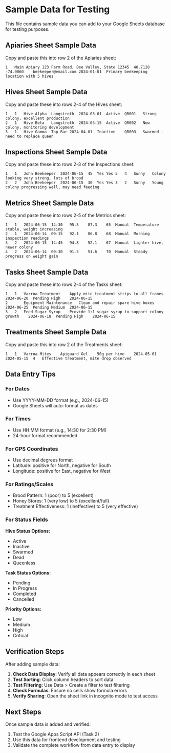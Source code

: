 # Sample Data for Testing

This file contains sample data you can add to your Google Sheets database for testing purposes.

## Apiaries Sheet Sample Data
Copy and paste this into row 2 of the Apiaries sheet:

```
1	Main Apiary	123 Farm Road, Bee Valley, State 12345	40.7128	-74.0060	beekeeper@email.com	2024-01-01	Primary beekeeping location with 5 hives
```

## Hives Sheet Sample Data
Copy and paste these into rows 2-4 of the Hives sheet:

```
1	1	Hive Alpha	Langstroth	2024-03-01	Active	QR001	Strong colony, excellent production
2	1	Hive Beta	Langstroth	2024-03-15	Active	QR002	New colony, monitoring development
3	1	Hive Gamma	Top Bar	2024-04-01	Inactive	QR003	Swarmed - need to replace queen
```

## Inspections Sheet Sample Data
Copy and paste these into rows 2-3 of the Inspections sheet:

```
1	1	John Beekeeper	2024-06-15	45	Yes	Yes	5	4	Sunny	Colony looking very strong, lots of brood
2	2	John Beekeeper	2024-06-15	30	Yes	Yes	3	2	Sunny	Young colony progressing well, may need feeding
```

## Metrics Sheet Sample Data
Copy and paste these into rows 2-5 of the Metrics sheet:

```
1	1	2024-06-15	14:30	95.5	87.3	65	Manual	Temperature stable, weight increasing
2	1	2024-06-14	09:15	92.1	86.8	68	Manual	Morning inspection readings
3	2	2024-06-15	14:45	94.8	52.1	67	Manual	Lighter hive, newer colony
4	2	2024-06-14	09:30	91.5	51.6	70	Manual	Steady progress on weight gain
```

## Tasks Sheet Sample Data
Copy and paste these into rows 2-4 of the Tasks sheet:

```
1	1	Varroa Treatment	Apply mite treatment strips to all frames	2024-06-20	Pending	High	2024-06-15	
2		Equipment Maintenance	Clean and repair spare hive boxes	2024-06-25	Pending	Medium	2024-06-15	
3	2	Feed Sugar Syrup	Provide 1:1 sugar syrup to support colony growth	2024-06-18	Pending	High	2024-06-15	
```

## Treatments Sheet Sample Data
Copy and paste this into row 2 of the Treatments sheet:

```
1	1	Varroa Mites	Apiguard Gel	50g per hive	2024-05-01	2024-05-15	4	Effective treatment, mite drop observed
```

## Data Entry Tips

### For Dates
- Use YYYY-MM-DD format (e.g., 2024-06-15)
- Google Sheets will auto-format as dates

### For Times  
- Use HH:MM format (e.g., 14:30 for 2:30 PM)
- 24-hour format recommended

### For GPS Coordinates
- Use decimal degrees format
- Latitude: positive for North, negative for South
- Longitude: positive for East, negative for West

### For Ratings/Scales
- Brood Pattern: 1 (poor) to 5 (excellent)
- Honey Stores: 1 (very low) to 5 (excellent/full)
- Treatment Effectiveness: 1 (ineffective) to 5 (very effective)

### For Status Fields
**Hive Status Options:**
- Active
- Inactive  
- Swarmed
- Dead
- Queenless

**Task Status Options:**
- Pending
- In Progress
- Completed
- Cancelled

**Priority Options:**
- Low
- Medium  
- High
- Critical

## Verification Steps

After adding sample data:

1. **Check Data Display**: Verify all data appears correctly in each sheet
2. **Test Sorting**: Click column headers to sort data
3. **Test Filtering**: Use Data > Create a filter to test filtering
4. **Check Formulas**: Ensure no cells show formula errors
5. **Verify Sharing**: Open the sheet link in incognito mode to test access

## Next Steps

Once sample data is added and verified:
1. Test the Google Apps Script API (Task 2)
2. Use this data for frontend development and testing
3. Validate the complete workflow from data entry to display
